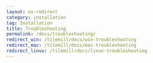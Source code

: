 ```yaml
---
layout: os-redirect
category: installation
tag: Installation
title: Troubleshooting
permalink: /docs/troubleshooting/
redirect_win: /tilemill/docs/win-troubleshooting
redirect_mac: /tilemill/docs/mac-troubleshooting
redirect_linux: /tilemill/docs/linux-troubleshooting
---
```

